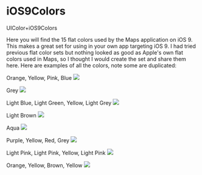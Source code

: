 # iOS9Colors
UIColor+iOS9Colors

Here you will find the 15 flat colors used by the Maps application on iOS 9. This makes a great set for using in your own app targeting iOS 9. I had tried previous flat color sets but nothing looked as good as Apple's own flat colors used in Maps, so I thought I would create the set and share them here. Here are examples of all the colors, note some are duplicated:

Orange, Yellow, Pink, Blue
![](https://cloud.githubusercontent.com/assets/916912/12306812/a7a338a2-ba33-11e5-83b1-16d8878b80af.png)

Grey
![](https://cloud.githubusercontent.com/assets/916912/12306910/30879f64-ba34-11e5-83a7-a8408b85a1f3.png)

Light Blue, Light Green, Yellow, Light Grey
![](https://cloud.githubusercontent.com/assets/916912/12306943/58bc1d84-ba34-11e5-8712-9ea492869951.png)

Light Brown
![](https://cloud.githubusercontent.com/assets/916912/12306996/9fe5f360-ba34-11e5-9efc-e6c3e0729683.png)

Aqua
![](https://cloud.githubusercontent.com/assets/916912/12307045/dc3bf972-ba34-11e5-9da8-0724ea164b7b.png)

Purple, Yellow, Red, Grey
![](https://cloud.githubusercontent.com/assets/916912/12307071/fcd504b2-ba34-11e5-8b5e-262f12627afc.png)

Light Pink, Light Pink, Yellow, Light Pink
![](https://cloud.githubusercontent.com/assets/916912/12307124/4e5c2bbc-ba35-11e5-82da-da082525e91e.png)

Orange, Yellow, Brown, Yellow
![](https://cloud.githubusercontent.com/assets/916912/12307217/cad38212-ba35-11e5-8acf-53944290121f.png)
